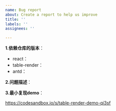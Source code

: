 ```yaml
---
name: Bug report
about: Create a report to help us improve
title: ''
labels: ''
assignees: ''

---
```


<!--
  1. 提问前务必先搜索issue，查看是否已有类似问题。
  2. 非bug or feature类问题，欢迎加入我们的开源社区钉钉群进行讨论。
-->

**1.依赖仓库的版本**：
- react：
- table-render：
- antd：

**2.问题描述**：

**3.最小复现demo**：
<!--
  请尽可能提供一个最小demo，我们会尽快解决并予以回复
-->
https://codesandbox.io/s/table-render-demo-qi3sf
